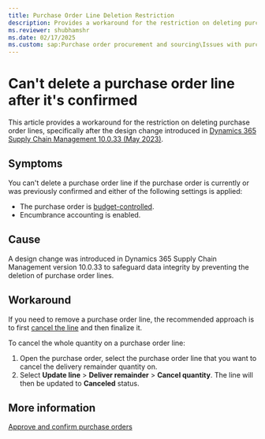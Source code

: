 ```yaml
---
title: Purchase Order Line Deletion Restriction
description: Provides a workaround for the restriction on deleting purchase order lines under certain conditions in Dynamics 365 Supply Chain Management.
ms.reviewer: shubhamshr
ms.date: 02/17/2025
ms.custom: sap:Purchase order procurement and sourcing\Issues with purchase orderss
---
```

# Can't delete a purchase order line after it's confirmed

This article provides a workaround for the restriction on deleting purchase order lines, specifically after the design change introduced in [Dynamics 365 Supply Chain Management 10.0.33 (May 2023)](/dynamics365/supply-chain/get-started/whats-new-scm-10-0-33).

## Symptoms

You can't delete a purchase order line if the purchase order is currently or was previously confirmed and either of the following settings is applied:

- The purchase order is [budget-controlled](/dynamics365/supply-chain/procurement/tasks/create-purchase-order-governed-by-budget).
- Encumbrance accounting is enabled.

## Cause

A design change was introduced in Dynamics 365 Supply Chain Management version 10.0.33 to safeguard data integrity by preventing the deletion of purchase order lines.

## Workaround

If you need to remove a purchase order line, the recommended approach is to first [cancel the line](/dynamics365/supply-chain/procurement/purchase-order-approval-confirmation#canceling-purchase-orders) and then finalize it.

To cancel the whole quantity on a purchase order line:

1. Open the purchase order, select the purchase order line that you want to cancel the delivery remainder quantity on.
1. Select **Update line** > **Deliver remainder** > **Cancel quantity**. The line will then be updated to **Canceled** status.

## More information

[Approve and confirm purchase orders](/dynamics365/supply-chain/procurement/purchase-order-approval-confirmation)
